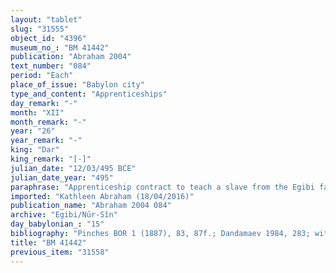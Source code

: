 ```yaml
---
layout: "tablet"
slug: "31555"
object_id: "4396"
museum_no_: "BM 41442"
publication: "Abraham 2004"
text_number: "084"
period: "Each"
place_of_issue: "Babylon city"
type_and_content: "Apprenticeships"
day_remark: "-"
month: "XII"
month_remark: "-"
year: "26"
year_remark: "-"
king: "Dar"
king_remark: "[-]"
julian_date: "12/03/495 BCE"
julian_date_year: "495"
paraphrase: "Apprenticeship contract to teach a slave from the Egibi family the baker&#39;s profession.<br /> <strong>A</strong> has voluntarily given his slave <strong>C</strong> to <strong>B</strong>, in order to learn the baker&#39;s profession (<sup>l&uacute;</sup>MU-<em>&uacute;-tu </em>[<em>mubann&ucirc;tu</em>]). The contract runs for (at least) three months up to one year (<em>adi ṭuppi u ṭuppi</em>), He shall teach (<em>lamādu</em> D) him all the skills of his baker&#39;s profession. If he has taught him, the pupil&rsquo;s master shall give to the teacher an <em>uzāru</em>-garment; if he has not taught him, the teacher shall give to the pupil&rsquo;s master three liters (<em>q&ucirc;</em>) of barley for each day as compensation (<em>mandattu</em>) for the pupil. The parties to the contract have taken one copy of the document each. Names of 3 witnesses and the scribe.<br /> <br /> <strong>A</strong>=Marduk-nāṣir-apli/Itti-Marduk-balāṭu//Egibi;&nbsp;<strong>B</strong>=Gūzānu/Hambaqu//Mandidi;&nbsp;<strong>C</strong>=Itti-Ura&scaron;-pānia, slave of <strong>A</strong>"
imported: "Kathleen Abraham (18/04/2016)"
publication_name: "Abraham 2004 084"
archive: "Egibi/Nūr-Sîn"
day_babylonian_: "15"
bibliography: "Pinches BOR 1 (1887), 83, 87f.; Dandamaev 1984, 283; with regard to Holt, AJSL 27 (1910/1911), 221 being a incomplete duplicate of BM41442 more at Jursa 2010, note 3626."
title: "BM 41442"
previous_item: "31558"
---
```

